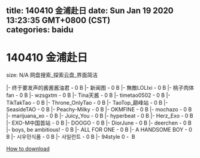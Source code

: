 
title: 140410 金浦赴日
date: Sun Jan 19 2020 13:23:35 GMT+0800 (CST)    
categories: baidu
---

# 140410 金浦赴日
size: N/A
 网盘搜索_探索云盘_界面简洁
 
|- 终于要发声的酱酱酱油君 - 0 B
|- 新闻图 - 0 B
|- 無敵LOLIxi - 0 B
|- 桃子肉体fan - 0 B
|- wzsgxtm - 0 B
|- Tina天酱 - 0 B
|- timetao0502 - 0 B
|- TikTakTao - 0 B
|- Throne_OnlyTao - 0 B
|- TaoTop_巅峰站 - 0 B
|- SeasideTAO - 0 B
|- Peachy-Milky - 0 B
|- OKMFINE - 0 B
|- mochazo - 0 B
|- marijuana_xo - 0 B
|- Juicy_You - 0 B
|- hyperbeat - 0 B
|- Herz_Exo - 0 B
|- EXO-M中国首站 - 0 B
|- DOOGO - 0 B
|- DiorJune - 0 B
|- deerchen - 0 B
|- boys, be ambitious! - 0 B
|- ALL FOR ONE - 0 B
|- A HANDSOME BOY - 0 B
|- 시우민식품 - 0 B
|- 사일런트 - 0 B
|- 94style ‏ - 0 B

[How to download](https://bpcam.bemobtrk.com/go/2ceec3aa-1ca2-46d6-b9ff-aaa5c184517c?jno=3)